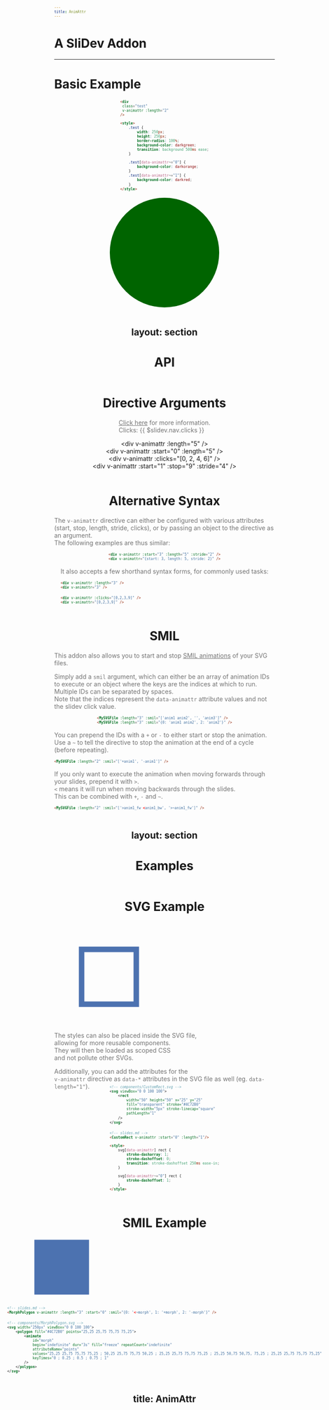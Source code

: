 ```yaml
---
title: AnimAttr
---
```


<div class="w-full h-full flex flex-col justify-center items-center">

<logo-1 class="mb-8" />

# A SliDev Addon

<div class="w-full flex flex-row justify-center gap-8 mt-12 text-6xl">
    <a href="https://github.com/0phoff/slidev-addon-animattr" target="_blank"><mdi-github /></a>
    <a href="https://www.npmjs.com/package/slidev-addon-animattr" target="_blank"><carbon-logo-npm /></a>
</div>
</div>

<style>
    h1 {
        @apply !text-4xl uppercase font-light;
    }

    a {
        border: none !important;
        transition: 100ms ease transform;
    }

    a:focus-visible, a:hover, a:active {
        transform: scale(1.2);
    }
</style>

---

# Basic Example

<div class="grid grid-cols-2 place-items-center w-full">

```html
<div
 class="test"
 v-animattr :length="2"
/>

<style>
    .test {
        width: 250px;
        height: 250px;
        border-radius: 100%;
        background-color: darkgreen;
        transition: background 500ms ease;
    }

    .test[data-animattr~="0"] {
        background-color: darkorange;
    }
    .test[data-animattr~="1"] {
        background-color: darkred;
    }
</style>
```

<div class="test" v-animattr="2" />
</div>

<style>
    .place-items-center {
        place-items: center
    }
    
    .test {
        width: 250px;
        height: 250px;
        border-radius: 100%;
        background-color: darkgreen;
        transition: background 500ms ease;
    }

    .test[data-animattr~="0"] {
        background-color: darkorange;
    }
    .test[data-animattr~="1"] {
        background-color: darkred;
    }
</style>

---
layout: section
---

# API

------

# Directive Arguments
[Click here](https://github.com/0phoff/slidev-addon-animattr#v-animattr-directive) for more information.  
Clicks: {{ $slidev.nav.clicks }}

<div v-animattr="5">&lt;div v-animattr :length="5" /&gt;</div>

<div v-animattr="5" :start="0">&lt;div v-animattr :start="0" :length="5" /&gt;</div>

<div v-animattr="[0, 2, 4, 6]">&lt;div v-animattr :clicks="[0, 2, 4, 6]" /&gt;</div>

<div v-animattr="{start: 1, stop: 9, stride: 4}">&lt;div v-animattr :start="1" :stop="9" :stride="4" /&gt;</div>

<style>
    div[data-animattr] {
        margin: 2.5rem 0;
    }

    div[data-animattr]::after {
        content: "‣ " attr(data-animattr);
        display: block;
        padding-top: 5px;
        opacity: 0.4;
    }
</style>

---

# Alternative Syntax

The `v-animattr` directive can either be configured with various attributes (start, stop, length, stride, clicks),
or by passing an object to the directive as an argument.  
The following examples are thus similar:

```html
<div v-animattr :start="3" :length="5" :stride="2" />
<div v-animattr="{start: 3, length: 5, stride: 2}" />
```

<v-click>

It also accepts a few shorthand syntax forms, for commonly used tasks:

```html
<div v-animattr :length="3" />
<div v-animattr="3" />
```

```html
<div v-animattr :clicks="[0,2,3,9]" />
<div v-animattr="[0,2,3,9]" />
```

</v-click>

<style>
    .slidev-layout h1 + p {
        opacity: 1;
    }

    p {
        margin-top: 2.5rem !important;

    }
</style>

---

# SMIL
This addon also allows you to start and stop [SMIL animations](https://css-tricks.com/guide-svg-animations-smil) of your SVG files.  

Simply add a `smil` argument, which can either be an array of animation IDs to execute or an object where the keys are the indices at which to run.
Multiple IDs can be separated by spaces.  
Note that the indices represent the `data-animattr` attribute values and not the slidev click value.

```html
<MySVGFile :length="3" :smil="['anim1 anim2', '', 'anim3']" />
<MySVGFile :length="3" :smil="{0: 'anim1 anim2', 2: 'anim2'}" />
```

<v-click>

You can prepend the IDs with a `+` or `-` to either start or stop the animation.  
Use a `~` to tell the directive to stop the animation at the end of a cycle (before repeating).

```html
<MySVGFile :length="2" :smil="['+anim1', '-anim1']" />
```

</v-click>
<v-click>

If you only want to execute the animation when moving forwards through your slides, prepend it with `>`.  
`<` means it will run when moving backwards through the slides.  
This can be combined with `+`, `-` and `~`.

```html
<MySVGFile :length="2" :smil="['>anim1_fw <anim1_bw', '>~anim1_fw']" />
```

</v-click>

<style>
    .slidev-layout h1 + p {
        opacity: 1;
    }
</style>


---
layout: section
---

# Examples

---

# SVG Example

<div class="grid grid-cols-2 place-items-center w-full">

<div class="flex flex-col justify-around text-center items-center">

<!-- SVG is used inline here so we do not need a separate file, but it can be placed in components. -->
<svg width="250px" viewBox="0 0 100 100" v-animattr="1" :start="0">
    <rect width="50" height="50" x="25" y="25" fill="transparent" stroke="#4C72B0" stroke-width="5px" stroke-linecap="square" pathLength="1" />
</svg>

The styles can also be placed inside the SVG file,  
allowing for more reusable components.  
They will then be loaded as scoped CSS  
and not pollute other SVGs.

Additionally, you can add the attributes for the  
`v-animattr` directive as `data-*` attributes in the SVG file as well (eg. `data-length="1"`).
</div>

<div style="margin-top: -25px">

```svg
<!-- components/CustomRect.svg -->
<svg viewBox="0 0 100 100">
    <rect
        width="50" height="50" x="25" y="25"
        fill="transparent" stroke="#4C72B0"
        stroke-width="5px" stroke-linecap="square"
        pathLength="1"
    />
</svg>
```

```html
<!-- slides.md -->
<CustomRect v-animattr :start="0" :length="1"/>

<style>
    svg[data-animattr] rect {
        stroke-dasharray: 1;
        stroke-dashoffset: 0;
        transition: stroke-dashoffset 250ms ease-in;
    }

    svg[data-animattr~="0"] rect {
        stroke-dashoffset: 1;
    }
</style>
```

</div>
</div>

<style>
    .place-items-center {
        place-items: center
    }

    p {
        opacity: 0.6;
        margin-top: 0 !important;
    }
    

    svg[data-animattr] rect {
        stroke-dasharray: 1;
        stroke-dashoffset: 1;
        transition: stroke-dashoffset 250ms ease-in 200ms;
    }

    svg[data-animattr~="0"] rect {
        stroke-dashoffset: 0;
    }
</style>

---

# SMIL Example

<div class="flex flex-col w-full moveup">

<!-- SVG is used inline here so we do not need a separate file, but it can be placed in components. -->
<svg width="250px" viewBox="0 0 100 80" v-animattr="3" :start="0" :smil="{0: '<~morph', 1: '+morph', 2: '-morph'}">
    <polygon fill="#4C72B0" points="25,25 25,75 75,75 75,25">
        <animate
            id="morph"
            begin="indefinite" dur="3s" fill="freeze" repeatCount="indefinite"
            attributeName="points"
            values="25,25 25,75 75,75 75,25 ; 50,25 25,75 75,75 50,25 ; 25,25 25,75 75,75 75,25 ; 25,25 50,75 50,75, 75,25 ; 25,25 25,75 75,75 75,25"
            keyTimes="0 ; 0.25 ; 0.5 ; 0.75 ; 1"
            calcMode="spline"
            keySplines="0.5 0 0.5 1 ; 0.5 0 0.5 1 ; 0.5 0 0.5 1 ; 0.5 0 0.5 1"
        />
    </polygon>
</svg>

```html
<!-- slides.md -->
<MorphPolygon v-animattr :length="3" :start="0" :smil="{0: '<~morph', 1: '+morph', 2: '-morph'}" />
```

<div class="svgcode col-span-2">

```svg
<!-- components/MorphPolygon.svg -->
<svg width="250px" viewBox="0 0 100 100">
    <polygon fill="#4C72B0" points="25,25 25,75 75,75 75,25">
        <animate
            id="morph"
            begin="indefinite" dur="3s" fill="freeze" repeatCount="indefinite"
            attributeName="points"
            values="25,25 25,75 75,75 75,25 ; 50,25 25,75 75,75 50,25 ; 25,25 25,75 75,75 75,25 ; 25,25 50,75 50,75, 75,25 ; 25,25 25,75 75,75 75,25"
            keyTimes="0 ; 0.25 ; 0.5 ; 0.75 ; 1"
        />
    </polygon>
</svg>
```

</div>
</div>

<style>
    .moveup {
        margin-top: -60px;
    }

    svg {
        place-self: center
    }

    pre {
        @apply text-xs;
        font-size: 0.59rem !important;
    }
</style>


---
title: AnimAttr
---

<div class="w-full h-full flex flex-col justify-center items-center">

<logo-2 />

<div class="w-full flex flex-row justify-center gap-8 mt-12 text-6xl">
    <a href="https://github.com/0phoff/slidev-addon-animattr" target="_blank"><mdi-github /></a>
    <a href="https://www.npmjs.com/package/slidev-addon-animattr" target="_blank"><carbon-logo-npm /></a>
</div>
</div>

<style>
    h1 {
        @apply !text-4xl uppercase font-light;
    }

    a {
        border: none !important;
        transition: 100ms ease transform;
    }

    a:focus-visible, a:hover, a:active {
        transform: scale(1.2);
    }
</style>
